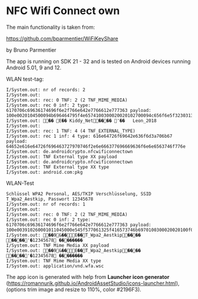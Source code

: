 # NFC Wifi Connect own

The main functionality is taken from:

https://github.com/bparmentier/WiFiKeyShare

by Bruno Parmentier

The app is running on SDK 21 - 32 and is tested on Android devices running Android 5.01, 9 and 12.

WLAN test-tag:
```plaintext
I/System.out: nr of records: 2
I/System.out: 
I/System.out: rec: 0 TNF: 2 (2 TNF_MIME_MEDIA)
I/System.out: rec 0 inf: 2 type: 6170706c69636174696f6e2f766e642e7766612e777363 payload: 100e0020104500094b696464795f4e6574100300020020102700094c656f6e5f32303138 
I/System.out: �� E��	Kiddy_Net���� '��	Leon_2018 
I/System.out: 
I/System.out: rec: 1 TNF: 4 (4 TNF_EXTERNAL_TYPE)
I/System.out: rec 1 inf: 4 type: 616e64726f69642e636f6d3a706b67 payload: 64652e616e64726f696463727970746f2e6e666377696669636f6e6e6563746f776e 
I/System.out: de.androidcrypto.nfcwificonnectown 
I/System.out: TNF External type XX payload
I/System.out: de.androidcrypto.nfcwificonnectown 
I/System.out: TNF External type XX type
I/System.out: android.com:pkg 
```

WLAN-Test
```plaintext
Schlüssel WPA2 Personal, AES/TKIP Verschlüsselung, SSID T_Wpa2_Aestkip, Passwort 12345678
I/System.out: nr of records: 1
I/System.out: 
I/System.out: rec: 0 TNF: 2 (2 TNF_MIME_MEDIA)
I/System.out: rec 0 inf: 2 type: 6170706c69636174696f6e2f766e642e7766612e777363 payload: 100e003910260001011045000e545f577061325f416573746b6970100300020020100f0002000c10270008313233343536373810200006ffffffffffff 
I/System.out: ��9&��E��T_Wpa2_Aestkip���� ����'�12345678 �������� 
I/System.out: TNF Mime Media XX payload
I/System.out: ��9&��E��T_Wpa2_Aestkip���� ����'�12345678 �������� 
I/System.out: TNF Mime Media XX type
I/System.out: application/vnd.wfa.wsc 

```

The app icon is generated with help from **Launcher icon generator** 
(https://romannurik.github.io/AndroidAssetStudio/icons-launcher.html), 
(options trim image and resize to 110%, color #2196F3).